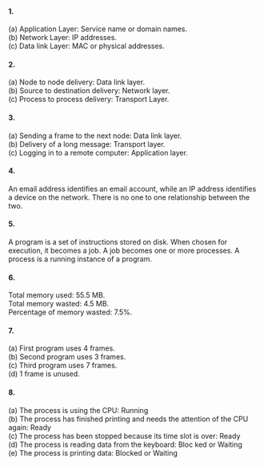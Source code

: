 #### 1.
(a) Application Layer: Service name or domain names.  
(b) Network Layer: IP addresses.  
(c) Data link Layer: MAC or physical addresses.

#### 2.
(a) Node to node delivery: Data link layer.  
(b) Source to destination delivery: Network layer.  
(c) Process to process delivery: Transport Layer.

#### 3.
(a) Sending a frame to the next node: Data link layer.  
(b) Delivery of a long message: Transport layer.  
(c) Logging in to a remote computer: Application layer.

#### 4.
An email address identifies an email account, while an IP address identifies a device on the network. There is no one to one relationship between the two.

#### 5.
A program is a set of instructions stored on disk. When chosen for execution, it becomes a job. A job becomes one or more processes. A process is a running instance of a program.

#### 6.
Total memory used: 55.5 MB.  
Total memory wasted: 4.5 MB.  
Percentage of memory wasted: 7.5%.

#### 7.
(a) First program uses 4 frames.  
(b) Second program uses 3 frames.  
(c) Third program uses 7 frames.  
(d) 1 frame is unused.

#### 8.
(a) The process is using the CPU: Running  
(b) The process has finished printing and needs the attention of the CPU again: Ready  
(c) The process has been stopped because its time slot is over: Ready  
(d) The process is reading data from the keyboard: Bloc ked or Waiting  
(e) The process is printing data: Blocked or Waiting
